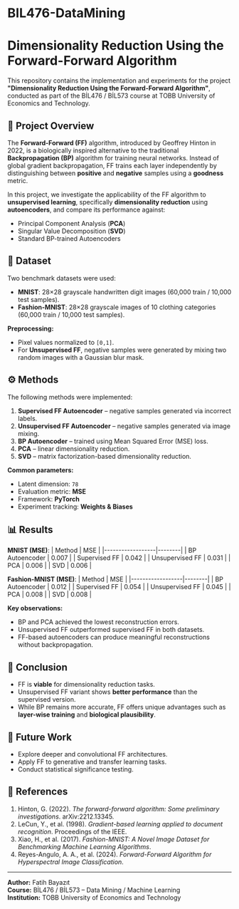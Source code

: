 # BIL476-DataMining
# Dimensionality Reduction Using the Forward-Forward Algorithm

This repository contains the implementation and experiments for the project **"Dimensionality Reduction Using the Forward-Forward Algorithm"**, conducted as part of the BİL476 / BİL573 course at TOBB University of Economics and Technology.

## 📌 Project Overview
The **Forward-Forward (FF)** algorithm, introduced by Geoffrey Hinton in 2022, is a biologically inspired alternative to the traditional **Backpropagation (BP)** algorithm for training neural networks. Instead of global gradient backpropagation, FF trains each layer independently by distinguishing between **positive** and **negative** samples using a **goodness** metric.

In this project, we investigate the applicability of the FF algorithm to **unsupervised learning**, specifically **dimensionality reduction** using **autoencoders**, and compare its performance against:
- Principal Component Analysis (**PCA**)
- Singular Value Decomposition (**SVD**)
- Standard BP-trained Autoencoders

## 📂 Dataset
Two benchmark datasets were used:
- **MNIST**: 28×28 grayscale handwritten digit images (60,000 train / 10,000 test samples).
- **Fashion-MNIST**: 28×28 grayscale images of 10 clothing categories (60,000 train / 10,000 test samples).

**Preprocessing:**
- Pixel values normalized to `[0,1]`.
- For **Unsupervised FF**, negative samples were generated by mixing two random images with a Gaussian blur mask.

## ⚙️ Methods
The following methods were implemented:
1. **Supervised FF Autoencoder** – negative samples generated via incorrect labels.
2. **Unsupervised FF Autoencoder** – negative samples generated via image mixing.
3. **BP Autoencoder** – trained using Mean Squared Error (MSE) loss.
4. **PCA** – linear dimensionality reduction.
5. **SVD** – matrix factorization-based dimensionality reduction.

**Common parameters:**
- Latent dimension: `78`
- Evaluation metric: **MSE**
- Framework: **PyTorch**
- Experiment tracking: **Weights & Biases**

## 📊 Results
**MNIST (MSE)**:
| Method           | MSE    |
|------------------|--------|
| BP Autoencoder   | 0.007  |
| Supervised FF    | 0.042  |
| Unsupervised FF  | 0.031  |
| PCA              | 0.006  |
| SVD              | 0.006  |

**Fashion-MNIST (MSE)**:
| Method           | MSE    |
|------------------|--------|
| BP Autoencoder   | 0.012  |
| Supervised FF    | 0.054  |
| Unsupervised FF  | 0.045  |
| PCA              | 0.008  |
| SVD              | 0.008  |

**Key observations:**
- BP and PCA achieved the lowest reconstruction errors.
- Unsupervised FF outperformed supervised FF in both datasets.
- FF-based autoencoders can produce meaningful reconstructions without backpropagation.

## 📌 Conclusion
- FF is **viable** for dimensionality reduction tasks.
- Unsupervised FF variant shows **better performance** than the supervised version.
- While BP remains more accurate, FF offers unique advantages such as **layer-wise training** and **biological plausibility**.

## 🚀 Future Work
- Explore deeper and convolutional FF architectures.
- Apply FF to generative and transfer learning tasks.
- Conduct statistical significance testing.

## 📎 References
1. Hinton, G. (2022). *The forward-forward algorithm: Some preliminary investigations*. arXiv:2212.13345.
2. LeCun, Y., et al. (1998). *Gradient-based learning applied to document recognition*. Proceedings of the IEEE.
3. Xiao, H., et al. (2017). *Fashion-MNIST: A Novel Image Dataset for Benchmarking Machine Learning Algorithms*.
4. Reyes-Angulo, A. A., et al. (2024). *Forward-Forward Algorithm for Hyperspectral Image Classification*.

---

**Author:** Fatih Bayazıt  
**Course:** BİL476 / BİL573 – Data Mining / Machine Learning  
**Institution:** TOBB University of Economics and Technology
